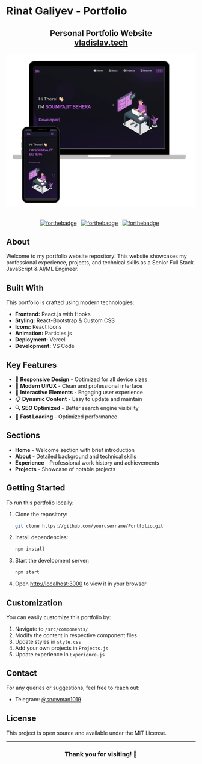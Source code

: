 # Rinat Galiyev - Portfolio

<h2 align="center">
  Personal Portfolio Website<br/>
  <a href="https://vladislav.tech" target="_blank">vladislav.tech</a>
</h2>

<div align="center">
  <img alt="Portfolio Demo" src="./Images/readme-img1.png" />
</div>

<br/>

<center>

[![forthebadge](https://forthebadge.com/images/badges/built-with-love.svg)](https://forthebadge.com) &nbsp;
[![forthebadge](https://forthebadge.com/images/badges/made-with-javascript.svg)](https://forthebadge.com) &nbsp;
[![forthebadge](https://forthebadge.com/images/badges/open-source.svg)](https://forthebadge.com) &nbsp;

</center>

## About

Welcome to my portfolio website repository! This website showcases my professional experience, projects, and technical skills as a Senior Full Stack JavaScript & AI/ML Engineer.

## Built With

This portfolio is crafted using modern technologies:

- **Frontend:** React.js with Hooks
- **Styling:** React-Bootstrap & Custom CSS
- **Icons:** React Icons
- **Animation:** Particles.js
- **Deployment:** Vercel
- **Development:** VS Code

## Key Features

- 📱 **Responsive Design** - Optimized for all device sizes
- 🎨 **Modern UI/UX** - Clean and professional interface
- 🌟 **Interactive Elements** - Engaging user experience
- 📋 **Dynamic Content** - Easy to update and maintain
- 🔍 **SEO Optimized** - Better search engine visibility
- 🚀 **Fast Loading** - Optimized performance

## Sections

- **Home** - Welcome section with brief introduction
- **About** - Detailed background and technical skills
- **Experience** - Professional work history and achievements
- **Projects** - Showcase of notable projects

## Getting Started

To run this portfolio locally:

1. Clone the repository:
   ```bash
   git clone https://github.com/yourusername/Portfolio.git
   ```

2. Install dependencies:
   ```bash
   npm install
   ```

3. Start the development server:
   ```bash
   npm start
   ```

4. Open [http://localhost:3000](http://localhost:3000) to view it in your browser

## Customization

You can easily customize this portfolio by:

1. Navigate to `/src/components/`
2. Modify the content in respective component files
3. Update styles in `style.css`
4. Add your own projects in `Projects.js`
5. Update experience in `Experience.js`

## Contact

For any queries or suggestions, feel free to reach out:

- Telegram: [@snowman1019](https://t.me/snowman1019)

## License

This project is open source and available under the MIT License.

---

<h3 align="center">Thank you for visiting! 🌟</h3>
